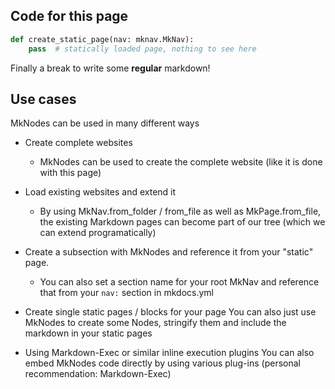 ## Code for this page

``` py
def create_static_page(nav: mknav.MkNav):
    pass  # statically loaded page, nothing to see here
```


Finally a break to write some **regular** markdown!

## Use cases

MkNodes can be used in many different ways

* Create complete websites
    * MkNodes can be used to create the complete website (like it is done with this page)

* Load existing websites and extend it
    * By using MkNav.from_folder / from_file as well as MkPage.from_file,
      the existing Markdown pages can become part of our tree
      (which we can extend programatically)

* Create a subsection with MkNodes and reference it from your "static" page.
    * You can also set a section name for your root MkNav and reference that from your
      `nav:` section in mkdocs.yml

* Create single static pages / blocks for your page
    You can also just use MkNodes to create some Nodes, stringify them and include
    the markdown in your static pages

* Using Markdown-Exec or similar inline execution plugins
    You can also embed MkNodes code directly by using various plug-ins
    (personal recommendation: Markdown-Exec)
